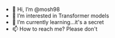 - 👋 Hi, I’m @mosh98
- 👀 I’m interested in Transformer models
- 🌱 I’m currently learning...it's a secret
- 📫 How to reach me? Please don't

<!---
mosh98/mosh98 is a ✨ special ✨ repository because its `README.md` (this file) appears on your GitHub profile.
You can click the Preview link to take a look at your changes.
--->
